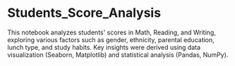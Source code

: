 # Students_Score_Analysis
This notebook analyzes students' scores in Math, Reading, and Writing, exploring various factors such as gender, ethnicity, parental education, lunch type, and study habits. Key insights were derived using data visualization (Seaborn, Matplotlib) and statistical analysis (Pandas, NumPy).
